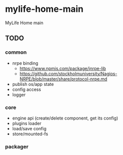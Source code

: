 # mylife-home-main
MyLife Home main

## TODO

### common
 - nrpe binding
   - https://www.npmjs.com/package/jnrpe-lib
   - https://github.com/stockholmuniversity/Nagios-NRPE/blob/master/share/protocol-nrpe.md
 - publish os/app state
 - config access
 - logger

### core
 - engine api (create/delete component, get its config)
 - plugins loader
 - load/save config
 - store/mounted-fs

### packager